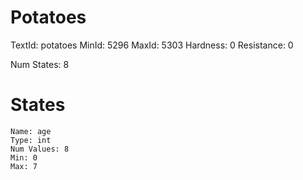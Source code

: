 # Potatoes
TextId: potatoes
MinId: 5296
MaxId: 5303
Hardness: 0
Resistance: 0

Num States: 8
# States
```
Name: age
Type: int
Num Values: 8
Min: 0
Max: 7
```